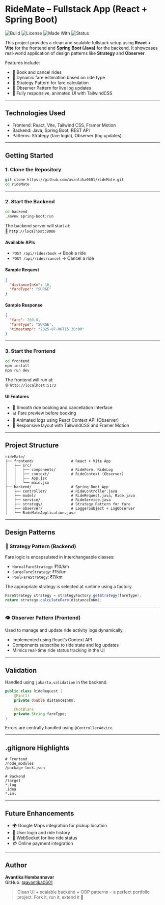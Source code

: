 # RideMate – Fullstack App (React + Spring Boot)

![Build](https://img.shields.io/badge/build-passing-brightgreen)
![License](https://img.shields.io/badge/license-MIT-blue)
![Made With](https://img.shields.io/badge/made%20with-Java%20%7C%20React-blueviolet)
![Status](https://img.shields.io/badge/status-active-success)

This project provides a clean and scalable fullstack setup using **React + Vite** for the frontend and **Spring Boot (Java)** for the backend. It showcases real-world application of design patterns like **Strategy** and **Observer**.

Features include:

- 🚗 Book and cancel rides
- 💸 Dynamic fare estimation based on ride type
- 🧠 Strategy Pattern for fare calculation
- 👀 Observer Pattern for live log updates
- 🎨 Fully responsive, animated UI with TailwindCSS

---

## Technologies Used

- Frontend: React, Vite, Tailwind CSS, Framer Motion
- Backend: Java, Spring Boot, REST API
- Patterns: Strategy (fare logic), Observer (log updates)

---

## Getting Started

### 1. Clone the Repository

```bash
git clone https://github.com/avantika0601/rideMate.git
cd rideMate
```

---

### 2. Start the Backend

```bash
cd backend
./mvnw spring-boot:run
```

The backend server will start at:  
📍 `http://localhost:8080`

#### Available APIs

- `POST /api/rides/book` → Book a ride  
- `POST /api/rides/cancel` → Cancel a ride

#### Sample Request

```json
{
  "distanceInKm": 10,
  "fareType": "SURGE"
}
```

#### Sample Response

```json
{
  "fare": 200.0,
  "fareType": "SURGE",
  "timestamp": "2025-07-06T15:30:00"
}
```

---

### 3. Start the Frontend

```bash
cd frontend
npm install
npm run dev
```

The frontend will run at:  
🌐 `http://localhost:5173`

#### UI Features

- 🚀 Smooth ride booking and cancellation interface
- 📊 Fare preview before booking
- 🔁 Animated logs using React Context API (Observer)
- 📱 Responsive layout with TailwindCSS and Framer Motion

---

## Project Structure

```
rideMate/
├── frontend/                 # React + Vite App
│   ├── src/
│   │   ├── components/       # RideForm, RideLog
│   │   ├── context/          # RideContext (Observer)
│   │   ├── App.jsx
│   │   └── main.jsx
├── backend/                  # Spring Boot App
│   ├── controller/           # RideController.java
│   ├── model/                # RideRequest.java, Ride.java
│   ├── service/              # RideService.java
│   ├── strategy/             # Strategy Pattern for fare
│   ├── observer/             # LoggerSubject + LogObserver
│   └── RideMateApplication.java
```

---

## Design Patterns

### 🧠 Strategy Pattern (Backend)

Fare logic is encapsulated in interchangeable classes:

- `NormalFareStrategy`: ₹10/km  
- `SurgeFareStrategy`: ₹15/km  
- `PoolFareStrategy`: ₹7/km

The appropriate strategy is selected at runtime using a factory.

```java
FareStrategy strategy = strategyFactory.getStrategy(fareType);
return strategy.calculateFare(distanceInKm);
```

---

### 👁️ Observer Pattern (Frontend)

Used to manage and update ride activity logs dynamically.

- Implemented using React’s Context API
- Components subscribe to ride state and log updates
- Mimics real-time ride status tracking in the UI

---

## Validation

Handled using `jakarta.validation` in the backend:

```java
public class RideRequest {
    @Min(1)
    private double distanceInKm;

    @NotBlank
    private String fareType;
}
```

Errors are centrally handled using `@ControllerAdvice`.

---

## .gitignore Highlights

```gitignore
# Frontend
/node_modules
/package-lock.json

# Backend
/target
*.log
.idea
*.iml
```

---

## Future Enhancements

- 🌍 Google Maps integration for pickup location
- 🔐 User login and ride history
- 🔔 WebSocket for live ride status
- 💳 Online payment integration

---

## Author

**Avantika Hombannavar**  
GitHub: [@avantika0601](https://github.com/avantika0601)

> Clean UI + scalable backend + OOP patterns = a perfect portfolio project. Fork it, run it, extend it 🚀
